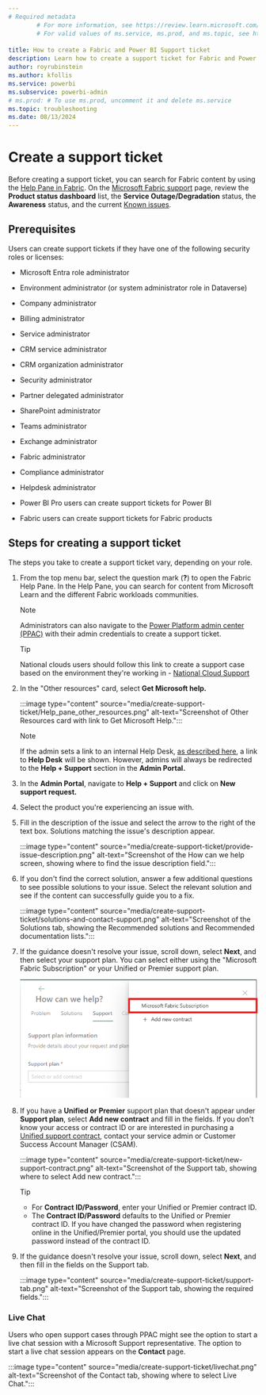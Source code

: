 ```yaml
---
# Required metadata
		# For more information, see https://review.learn.microsoft.com/en-us/help/platform/learn-editor-add-metadata?branch=main
		# For valid values of ms.service, ms.prod, and ms.topic, see https://review.learn.microsoft.com/en-us/help/platform/metadata-taxonomies?branch=main

title: How to create a Fabric and Power BI Support ticket
description: Learn how to create a support ticket for Fabric and Power BI, depending on your role (administrator versus user).
author: royrubinstein
ms.author: kfollis
ms.service: powerbi
ms.subservice: powerbi-admin
# ms.prod: # To use ms.prod, uncomment it and delete ms.service
ms.topic: troubleshooting 
ms.date: 08/13/2024
---
```


# Create a support ticket

Before creating a support ticket, you can search for Fabric content by using the [Help Pane in Fabric](https://msit.powerbi.com/home?experience=fabric-developer&pane=help).  On the [Microsoft Fabric support](https://support.fabric.microsoft.com/support) page, review the **Product status dashboard** list, the **Service Outage/Degradation** status, the **Awareness** status, and the current [Known issues](https://support.fabric.microsoft.com/known-issues).

## Prerequisites

Users can create support tickets if they have one of the following security roles or licenses:

- Microsoft Entra role administrator

- Environment administrator (or system administrator role in Dataverse)

- Company administrator

- Billing administrator

- Service administrator

- CRM service administrator

- CRM organization administrator

- Security administrator

- Partner delegated administrator

- SharePoint administrator

- Teams administrator

- Exchange administrator

- Fabric administrator

- Compliance administrator

- Helpdesk administrator

- Power BI Pro users can create support tickets for Power BI

- Fabric users can create support tickets for Fabric products

## Steps for creating a support ticket

The steps you take to create a support ticket vary, depending on your role.

1. From the top menu bar, select the question mark (**?**) to open the Fabric Help Pane. In the Help Pane, you can search for content from Microsoft Learn and the different Fabric workloads communities. 

   > [!NOTE]
   > Administrators can also navigate to the [Power Platform admin center (PPAC)](https://admin.powerplatform.microsoft.com/) with their admin credentials to create a support ticket.
   
   
   
   > [!TIP]
   > National clouds users should follow this link to create a support case based on the environment they're working in - [National Cloud Support](https://www.microsoft.com/en-us/power-platform/products/power-bi/clouds#Support)
   
1. In the "Other resources" card, select **Get Microsoft help.** 

      :::image type="content" source="media/create-support-ticket/Help_pane_other_resources.png" alt-text="Screenshot of Other Resources card with link to Get Microsoft Help.":::

      > [!NOTE]
   > If the admin sets a link to an internal Help Desk, [as described here](/fabric/admin/service-admin-portal-help-support), a link to **Help Desk** will be shown. However, admins will always be redirected to the **Help + Support** section in the **Admin Portal.**
   
   
   
   
1. In the **Admin Portal**, navigate to **Help + Support** and click on **New support request.** 

1. Select the product you're experiencing an issue with.

1. Fill in the description of the issue and select the arrow to the right of the text box. Solutions matching the issue's description appear.




   :::image type="content" source="media/create-support-ticket/provide-issue-description.png" alt-text="Screenshot of the How can we help screen, showing where to find the issue description field.":::
   
1. If you don't find the correct solution, answer a few additional questions to see possible solutions to your issue. Select the relevant solution and see if the content can successfully guide you to a fix.

   :::image type="content" source="media/create-support-ticket/solutions-and-contact-support.png" alt-text="Screenshot of the Solutions tab, showing the Recommended solutions and Recommended documentation lists.":::
   
1. If the guidance doesn't resolve your issue, scroll down, select **Next**, and then select your support plan. You can select either using the "Microsoft Fabric Subscription" or your Unified or Premier support plan. 

   ![Screenshot of selecting a support plan.](media/create-support-ticket/selecting-support-plan.png)
   
1. If you have a **Unified or Premier** support plan that doesn't appear under **Support plan**, select **Add new contract** and fill in the fields. If you don't know your access or contract ID or are interested in purchasing a [Unified support contract](/power-bi/support/service-support-options), contact your service admin or Customer Success Account Manager (CSAM).

   :::image type="content" source="media/create-support-ticket/new-support-contract.png" alt-text="Screenshot of the Support tab, showing where to select Add new contract.":::
   
   > [!TIP]
   > - For **Contract ID/Password**, enter your Unified or Premier contract ID.
   > - The **Contract ID/Password** defaults to the Unified or Premier contract ID. If you have changed the password when registering online in the Unified/Premier portal, you should use the updated password instead of the contract ID.
   
   
1. If the guidance doesn't resolve your issue, scroll down, select **Next**, and then fill in the fields on the Support tab.

      :::image type="content" source="media/create-support-ticket/support-tab.png" alt-text="Screenshot of the Support tab, showing the required fields.":::

### Live Chat

Users who open support cases through PPAC might see the option to start a live chat session with a Microsoft Support representative. The option to start a live chat session appears on the **Contact** page.

   :::image type="content" source="media/create-support-ticket/livechat.png" alt-text="Screenshot of the Contact tab, showing where to select Live Chat.":::
